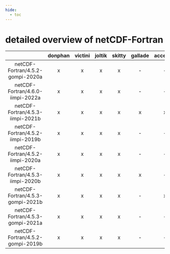 ```yaml
---
hide:
  - toc
---
```


detailed overview of netCDF-Fortran
===================================

| |donphan|victini|joltik|skitty|gallade|accelgor|swalot|doduo|
| :---: | :---: | :---: | :---: | :---: | :---: | :---: | :---: | :---: |
|netCDF-Fortran/4.5.2-gompi-2020a|x|x|x|x|-|-|x|x|
|netCDF-Fortran/4.6.0-iimpi-2022a|x|x|x|x|-|-|x|-|
|netCDF-Fortran/4.5.3-iimpi-2021b|x|x|x|x|x|x|x|x|
|netCDF-Fortran/4.5.2-iimpi-2019b|x|x|x|x|-|-|x|x|
|netCDF-Fortran/4.5.2-iimpi-2020a|x|x|x|x|-|-|x|x|
|netCDF-Fortran/4.5.3-iimpi-2020b|x|x|x|x|x|-|x|x|
|netCDF-Fortran/4.5.3-gompi-2021b|x|x|x|x|-|x|x|x|
|netCDF-Fortran/4.5.3-gompi-2021a|x|x|x|x|-|-|x|x|
|netCDF-Fortran/4.5.2-gompi-2019b|x|x|x|x|-|-|-|x|
